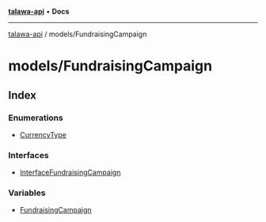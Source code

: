 [**talawa-api**](../../README.md) • **Docs**

***

[talawa-api](../../modules.md) / models/FundraisingCampaign

# models/FundraisingCampaign

## Index

### Enumerations

- [CurrencyType](enumerations/CurrencyType.md)

### Interfaces

- [InterfaceFundraisingCampaign](interfaces/InterfaceFundraisingCampaign.md)

### Variables

- [FundraisingCampaign](variables/FundraisingCampaign.md)
